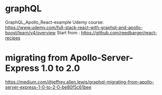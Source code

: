 # graphQL
GraphQL_Apollo_React-example
Udemy course: https://www.udemy.com/full-stack-react-with-graphql-and-apollo-boost/learn/v4/overview
Start from : https://github.com/reedbarger/react-recipes 

# migrating from Apollo-Server-Express 1.0 to 2.0
https://medium.com/@jeffrey.allen.lewis/graphql-migrating-from-apollo-server-express-1-0-to-2-0-be80f5c61bee

